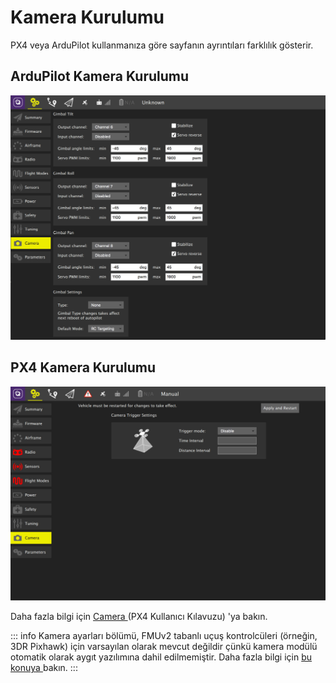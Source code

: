 # Kamera Kurulumu

PX4 veya ArduPilot kullanmanıza göre sayfanın ayrıntıları farklılık gösterir.

## ArduPilot Kamera Kurulumu

![](../../../assets/setup/APMCamera.jpg)

## PX4 Kamera Kurulumu

![PX4 Kamera Kurulumu](../../../assets/setup/PX4Camera.jpg)

Daha fazla bilgi için [ Camera ](http://docs.px4.io/master/en/peripherals/camera.html) (PX4 Kullanıcı Kılavuzu) 'ya bakın.

::: info
Kamera ayarları bölümü, FMUv2 tabanlı uçuş kontrolcüleri (örneğin, 3DR Pixhawk) için varsayılan olarak mevcut değildir çünkü kamera modülü otomatik olarak aygıt yazılımına dahil edilmemiştir. Daha fazla bilgi için [ bu konuya ](http://docs.px4.io/master/en/advanced_config/parameters.html#parameter-not-in-firmware) bakın.
:::

